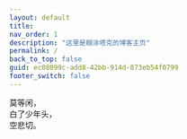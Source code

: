 ```yaml
---
layout: default
title: 
nav_order: 1
description: "这里是糊涂塔克的博客主页"
permalink: /
back_to_top: false
guid: ec08099c-add8-42bb-914d-873eb54f0799
footer_switch: false
---
```


<div class="index-words">
  莫等闲，<br>
  白了少年头，<br>
  空悲切。
</div>